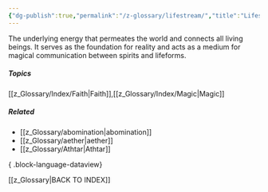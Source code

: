 ```yaml
---
{"dg-publish":true,"permalink":"/z-glossary/lifestream/","title":"Lifestream","hide":true,"dgShowInlineTitle":true,"noteIcon":""}
---
```


The underlying energy that permeates the world and connects all living beings. It serves as the foundation for reality and acts as a medium for magical communication between spirits and lifeforms.

##### Topics
[[z_Glossary/Index/Faith\|Faith]],[[z_Glossary/Index/Magic\|Magic]]

##### Related
- [[z_Glossary/abomination\|abomination]]
- [[z_Glossary/aether\|aether]]
- [[z_Glossary/Athtar\|Athtar]]

{ .block-language-dataview}

[[z_Glossary\|BACK TO INDEX]]